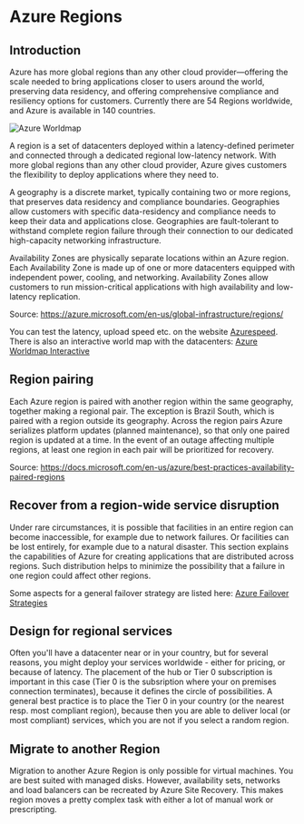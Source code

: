 # Azure Regions

## Introduction

Azure has more global regions than any other cloud provider—offering the scale needed to bring applications closer to users around the world, preserving data residency, and offering comprehensive compliance and resiliency options for customers. Currently there are 54 Regions worldwide, and Azure is available in 140 countries.

![Azure Worldmap](https://azurecomcdn.azureedge.net/cvt-09a09529e36412be37af0c97b765efdff34ec6913c618707068e6b8dbbc8da19/images/shared/regions-map-large.svg)

A region is a set of datacenters deployed within a latency-defined perimeter and connected through a dedicated regional low-latency network. With more global regions than any other cloud provider, Azure gives customers the flexibility to deploy applications where they need to.

A geography is a discrete market, typically containing two or more regions, that preserves data residency and compliance boundaries. Geographies allow customers with specific data-residency and compliance needs to keep their data and applications close. Geographies are fault-tolerant to withstand complete region failure through their connection to our dedicated high-capacity networking infrastructure.

Availability Zones are physically separate locations within an Azure region. Each Availability Zone is made up of one or more datacenters equipped with independent power, cooling, and networking. Availability Zones allow customers to run mission-critical applications with high availability and low-latency replication.

Source: https://azure.microsoft.com/en-us/global-infrastructure/regions/

You can test the latency, upload speed etc. on the website [Azurespeed](http://www.azurespeed.com/). There is also an interactive world map with the datacenters: [Azure Worldmap Interactive](https://map.buildazure.com/)

## Region pairing

Each Azure region is paired with another region within the same geography, together making a regional pair. The exception is Brazil South, which is paired with a region outside its geography. Across the region pairs Azure serializes platform updates (planned maintenance), so that only one paired region is updated at a time. In the event of an outage affecting multiple regions, at least one region in each pair will be prioritized for recovery.

Source: https://docs.microsoft.com/en-us/azure/best-practices-availability-paired-regions

## Recover from a region-wide service disruption

Under rare circumstances, it is possible that facilities in an entire region can become inaccessible, for example due to network failures. Or facilities can be lost entirely, for example due to a natural disaster. This section explains the capabilities of Azure for creating applications that are distributed across regions. Such distribution helps to minimize the possibility that a failure in one region could affect other regions.

Some aspects for a general failover strategy are listed here: [Azure Failover Strategies](https://docs.microsoft.com/en-us/azure/architecture/resiliency/recovery-loss-azure-region)

[recommendations]: # ( start )

## Design for regional services

Often you'll have a datacenter near or in your country, but for several reasons, you might deploy your services worldwide - either for pricing, or because of latency. The placement of the hub or Tier 0 subscription is important in this case (Tier 0 is the subsription where your on premises connection terminates), because it defines the circle of possibilities. A general best practice is to place the Tier 0 in your country (or the nearest resp. most compliant region), because then you are able to deliver local (or most compliant) services, which you are not if you select a random region.

[recommendations]: # ( end )

## Migrate to another Region

Migration to another Azure Region is only possible for virtual machines. You are best suited with managed disks. However, availability sets, networks and load balancers can be recreated by Azure Site Recovery. This makes region moves a pretty complex task with either a lot of manual work or prescripting.
